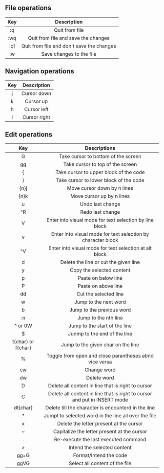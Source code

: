 ## File operations  
|Key|Description|
|:--:|:--:|
|:q| Quit from file|
|:wq|Quit from file and save the changes|
|:q!|Quit from file and don't save the changes|
|:w|Save changes to the file|  

## Navigation operations  
|Key|Description|
|:--:|:--:|
|j|Cursor down|
|k|Cursor up|
|h|Cursor left|
|l|Cursor right|  

## Edit operations  
|Key|Descriptions|
|:--:|:--:|
|G|Take cursor to bottom of the screen|
|gg|Take cursor to top of the screen|
|{|Take cursor to upper block of the code|
|}|Take cursor to lower block of the code|
|{n}j|Move cursor down by n lines|
|{n}k|Move cursor up by n lines|
|u|Undo last change|
|^R|Redo last change|
|V|Enter into visual mode for text selection by line block|
|v|Enter into visual mode for text selection by character block|
|^V|Enter into visual mode for text selection at alt block|
|d|Delete the line or cut the given line|
|y|Copy the selected content|
|p|Paste on below line|
|P|Paste on above line|
|dd|Cut the selected line|
|w|Jump to the next word|
|b|Jump to the previous word|
|:n|Jump to the nth line|
|^ or 0W| Jump to the start of the line|
|$|Junmp to the end of the line|
|t{char} or f{char}| Jump to the given char on the line|
|%|Toggle from open and close parantheses abnd vice versa|
|cw|Change word|
|dw|Delete word|
|D|Delete all content in line that is right to cursor|
|C|Delete all content in line that is right to cursor and put in INSERT mode|
|dt{char}|Delete till the character is encounterd in the line|
|*|Jumpt to selected word in the line all over the file|
|x|Delete the letter present at the cursor|
|~|Capitalize the letter present at the cursor|
|.|Re-execute the last executed command|
|>|Intend the selected content|
|gg=G|Format/Intend the code|
|ggVG|Select all content of the file|

